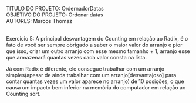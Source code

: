 TITULO DO PROJETO: OrdernadorDatas<br>
OBJETIVO DO PROJETO: Ordenar datas<br>
AUTORES: Marcos Thomaz<br><br>

Exercicio 5: 
A principal desvantagem do Counting em relação ao Radix, 
é o fato de você ser sempre obrigado a saber o maior valor do arranjo e pior que isso, 
criar um outro arranjo com esse mesmo tamanho + 1, arranjo esse que armazenará quantas 
vezes cada valor consta na lista.
 
Já com Radix é diferente, ele consegue trabalhar com um 
arranjo simples(apesar de ainda trabalhar com um arranjo[desvantajoso] para contar 
quantas vezes um valor aparece no arranjo) de 10 posições, o que causa um impacto 
bem inferior na memória do computador em relação ao Counting sort.
